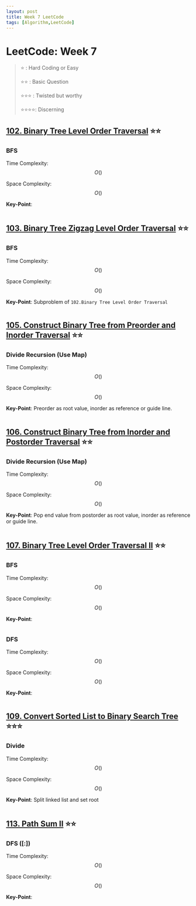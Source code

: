 ```yaml
---
layout: post
title: Week 7 LeetCode
tags: [Algorithm,LeetCode]
---
```

# LeetCode: Week 7
> :star: : Hard Coding or Easy
>
> :star::star: : Basic Question
>
> :star::star::star: : Twisted but worthy
>
> :star::star::star::star:: Discerning
## [102. Binary Tree Level Order Traversal](https://leetcode.com/problems/binary-tree-level-order-traversal/) :star::star:

### BFS

Time Complexity: $$O()$$

Space Complexity: $$O()$$

**Key-Point**:

```python

```


## [103. Binary Tree Zigzag Level Order Traversal](https://leetcode.com/problems/binary-tree-zigzag-level-order-traversal/) :star::star:

### BFS

Time Complexity: $$O()$$

Space Complexity: $$O()$$

**Key-Point**: Subproblem of ``102.Binary Tree Level Order Traversal``

```python

```


## [105. Construct Binary Tree from Preorder and Inorder Traversal](https://leetcode.com/problems/construct-binary-tree-from-preorder-and-inorder-traversal/) :star::star:

### Divide Recursion (Use Map)

Time Complexity: $$O()$$

Space Complexity: $$O()$$

**Key-Point**: Preorder as root value, inorder as reference or guide line.

```python

```
## [106. Construct Binary Tree from Inorder and Postorder Traversal](https://leetcode.com/problems/construct-binary-tree-from-inorder-and-postorder-traversal/) :star::star:

### Divide Recursion (Use Map)

Time Complexity: $$O()$$

Space Complexity: $$O()$$

**Key-Point**:  Pop end value from postorder as root value, inorder as reference or guide line.

```python

```


## [107. Binary Tree Level Order Traversal II](https://leetcode.com/problems/binary-tree-level-order-traversal-ii/) :star::star:

### BFS

Time Complexity: $$O()$$

Space Complexity: $$O()$$

**Key-Point**: 

```python

```

### DFS

Time Complexity: $$O()$$

Space Complexity: $$O()$$

**Key-Point**: 

```python

```

## [109. Convert Sorted List to Binary Search Tree](https://leetcode.com/problems/convert-sorted-list-to-binary-search-tree/) :star::star::star:

### Divide 

Time Complexity: $$O()$$

Space Complexity: $$O()$$

**Key-Point**: Split linked list and set root

```python

```

## [113. Path Sum II](https://leetcode.com/problems/path-sum-ii/) :star::star:

### DFS (\[:\])

Time Complexity: $$O()$$

Space Complexity: $$O()$$

**Key-Point**: 

```python

```
